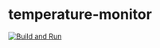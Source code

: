 # temperature-monitor

[![Build and Run](https://github.com/shalex88/temperature-monitor/actions/workflows/build.yaml/badge.svg)](https://github.com/shalex88/temperature-monitor/actions/workflows/build.yaml)
